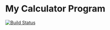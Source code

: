 # My Calculator Program
[![Build Status](https://app.travis-ci.com/saivishalc1/calc_example.svg?branch=main)](https://app.travis-ci.com/saivishalc1/calc_example)
